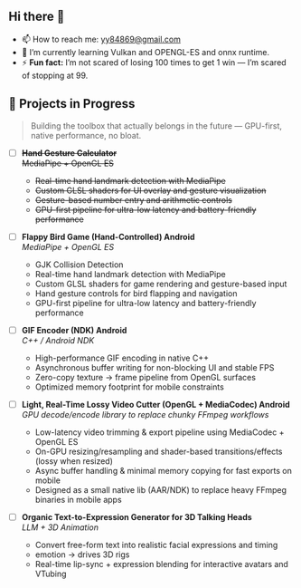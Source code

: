 ## Hi there 👋

<!--
**VoidYogendra/VoidYogendra** is a ✨ _special_ ✨ repository because its `README.md` (this file) appears on your GitHub profile.

Here are some ideas to get you started:

- 🔭 I’m currently working on ...
- 🌱 I’m currently learning ...
- 👯 I’m looking to collaborate on ...
- 🤔 I’m looking for help with ...
- 💬 Ask me about ...
- 📫 How to reach me: ...
- 😄 Pronouns: ...
- ⚡ Fun fact: ...
-->

- 📫 How to reach me: yy84869@gmail.com
- 🌱 I’m currently learning Vulkan and OPENGL-ES and onnx runtime.
- ⚡ **Fun fact:** I’m not scared of losing 100 times to get 1 win — I’m scared of stopping at 99.

## 🚀 Projects in Progress

> Building the toolbox that actually belongs in the future — GPU-first, native performance, no bloat.

- [ ] ~~**Hand Gesture Calculator**~~  
~~MediaPipe + OpenGL ES~~
  - ~~Real-time hand landmark detection with MediaPipe~~  
  - ~~Custom GLSL shaders for UI overlay and gesture visualization~~  
  - ~~Gesture-based number entry and arithmetic controls~~  
  - ~~GPU-first pipeline for ultra-low latency and battery-friendly performance~~

- [ ] **Flappy Bird Game (Hand-Controlled) Android**  
  _MediaPipe + OpenGL ES_
  - GJK Collision Detection
  - Real-time hand landmark detection with MediaPipe  
  - Custom GLSL shaders for game rendering and gesture-based input  
  - Hand gesture controls for bird flapping and navigation  
  - GPU-first pipeline for ultra-low latency and battery-friendly performance  

- [ ] **GIF Encoder (NDK) Android**  
  _C++ / Android NDK_  
  - High-performance GIF encoding in native C++  
  - Asynchronous buffer writing for non-blocking UI and stable FPS  
  - Zero-copy texture → frame pipeline from OpenGL surfaces  
  - Optimized memory footprint for mobile constraints

- [ ] **Light, Real-Time Lossy Video Cutter (OpenGL + MediaCodec) Android**  
  _GPU decode/encode library to replace chunky FFmpeg workflows_  
  - Low-latency video trimming & export pipeline using MediaCodec + OpenGL ES  
  - On-GPU resizing/resampling and shader-based transitions/effects (lossy when resized)  
  - Async buffer handling & minimal memory copying for fast exports on mobile  
  - Designed as a small native lib (AAR/NDK) to replace heavy FFmpeg binaries in mobile apps

- [ ] **Organic Text-to-Expression Generator for 3D Talking Heads**  
  _LLM + 3D Animation_  
  - Convert free-form text into realistic facial expressions and timing  
  - emotion → drives 3D rigs  
  - Real-time lip-sync + expression blending for interactive avatars and VTubing
